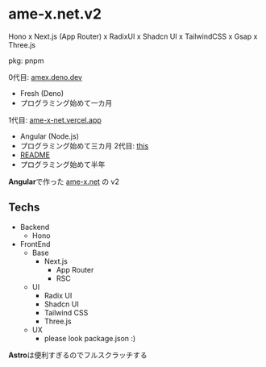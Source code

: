 # ame-x.net.v2
Hono x Next.js (App Router) x RadixUI x Shadcn UI x TailwindCSS x Gsap x Three.js

pkg: pnpm

0代目: [amex.deno.dev](https://amex.deno.dev)
  - Fresh (Deno)
  - プログラミング始めて一カ月

1代目: [ame-x-net.vercel.app](ame-x-net.vercel.app)
  - Angular (Node.js)
  - プログラミング始めて三カ月
2代目: [this](/)
  - [README](/README.md)
  - プログラミング始めて半年

**Angular**で作った [ame-x.net](https://github.com/EdamAme-x/ame-x.net) の v2

## Techs

- Backend
  - Hono
- FrontEnd
  - Base
    - Next.js
      - App Router
      - RSC
  - UI
    - Radix UI
    - Shadcn UI
    - Tailwind CSS
    - Three.js
  - UX
    - please look package.json :)

**Astro**は便利すぎるのでフルスクラッチする
